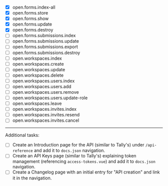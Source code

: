 - [x] open.forms.index-all
- [x] open.forms.store
- [x] open.forms.show
- [x] open.forms.update
- [x] open.forms.destroy
- [ ] open.forms.submissions.index
- [ ] open.forms.submissions.update
- [ ] open.forms.submissions.export
- [ ] open.forms.submissions.destroy
- [ ] open.workspaces.index
- [ ] open.workspaces.create
- [ ] open.workspaces.update
- [ ] open.workspaces.delete
- [ ] open.workspaces.users.index
- [ ] open.workspaces.users.add
- [ ] open.workspaces.users.remove
- [ ] open.workspaces.users.update-role
- [ ] open.workspaces.leave
- [ ] open.workspaces.invites.index
- [ ] open.workspaces.invites.resend
- [ ] open.workspaces.invites.cancel

---

Additional tasks:

- [ ] Create an Introduction page for the API (similar to Tally's) under `/api-reference` and add it to `docs.json` navigation.
- [ ] Create an API Keys page (similar to Tally's) explaining token management (referencing `access-tokens.vue`) and add it to `docs.json` navigation.
- [ ] Create a Changelog page with an initial entry for "API creation" and link it in the navigation.